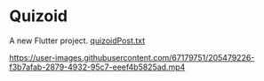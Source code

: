 # Quizoid

A new Flutter project.
[quizoidPost.txt](https://github.com/Yash-Khattar/quizoid/files/10148047/quizoidPost.txt)



https://user-images.githubusercontent.com/67179751/205479226-f3b7afab-2879-4932-95c7-eeef4b5825ad.mp4

